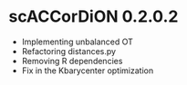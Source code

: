 # scACCorDiON 0.2.0.2

- Implementing unbalanced OT
- Refactoring distances.py 
- Removing R dependencies
- Fix in the Kbarycenter optimization